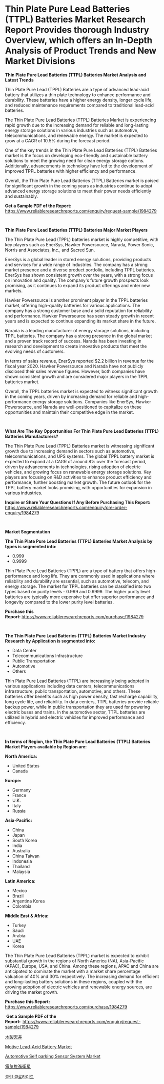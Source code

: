 <p><h1>Thin Plate Pure Lead Batteries (TTPL) Batteries Market Research Report Provides thorough Industry Overview, which offers an In-Depth Analysis of Product Trends and New Market Divisions</h1></p><p><strong>Thin Plate Pure Lead Batteries (TTPL) Batteries Market Analysis and Latest Trends</strong></p>
<p><p>Thin Plate Pure Lead (TPPL) Batteries are a type of advanced lead-acid battery that utilizes a thin plate technology to enhance performance and durability. These batteries have a higher energy density, longer cycle life, and reduced maintenance requirements compared to traditional lead-acid batteries.</p><p>The Thin Plate Pure Lead Batteries (TTPL) Batteries Market is experiencing rapid growth due to the increasing demand for reliable and long-lasting energy storage solutions in various industries such as automotive, telecommunications, and renewable energy. The market is expected to grow at a CAGR of 10.5% during the forecast period.</p><p>One of the key trends in the Thin Plate Pure Lead Batteries (TTPL) Batteries market is the focus on developing eco-friendly and sustainable battery solutions to meet the growing need for clean energy storage options. Additionally, advancements in technology have led to the development of improved TPPL batteries with higher efficiency and performance.</p><p>Overall, the Thin Plate Pure Lead Batteries (TTPL) Batteries market is poised for significant growth in the coming years as industries continue to adopt advanced energy storage solutions to meet their power needs efficiently and sustainably.</p></p>
<p><strong>Get a Sample PDF of the Report:&nbsp;</strong> <a href="https://www.reliableresearchreports.com/enquiry/request-sample/1984279">https://www.reliableresearchreports.com/enquiry/request-sample/1984279</a></p>
<p>&nbsp;</p>
<p><strong>Thin Plate Pure Lead Batteries (TTPL) Batteries Major Market Players</strong></p>
<p><p>The Thin Plate Pure Lead (TPPL) batteries market is highly competitive, with key players such as EnerSys, Hawker Powersource, Narada, Power Sonic, Norris and Associates, Inc., and Sacred Sun. </p><p>EnerSys is a global leader in stored energy solutions, providing products and services for a wide range of industries. The company has a strong market presence and a diverse product portfolio, including TPPL batteries. EnerSys has shown consistent growth over the years, with a strong focus on innovation and quality. The company's future growth prospects look promising, as it continues to expand its product offerings and enter new markets.</p><p>Hawker Powersource is another prominent player in the TPPL batteries market, offering high-quality batteries for various applications. The company has a strong customer base and a solid reputation for reliability and performance. Hawker Powersource has seen steady growth in recent years and is expected to continue expanding its market share in the future.</p><p>Narada is a leading manufacturer of energy storage solutions, including TPPL batteries. The company has a strong presence in the global market and a proven track record of success. Narada has been investing in research and development to create innovative products that meet the evolving needs of customers.</p><p>In terms of sales revenue, EnerSys reported $2.2 billion in revenue for the fiscal year 2020. Hawker Powersource and Narada have not publicly disclosed their sales revenue figures. However, both companies have shown consistent growth and are considered major players in the TPPL batteries market.</p><p>Overall, the TPPL batteries market is expected to witness significant growth in the coming years, driven by increasing demand for reliable and high-performance energy storage solutions. Companies like EnerSys, Hawker Powersource, and Narada are well-positioned to capitalize on these opportunities and maintain their competitive edge in the market.</p></p>
<p>&nbsp;</p>
<p><strong>What Are The Key Opportunities For Thin Plate Pure Lead Batteries (TTPL) Batteries Manufacturers?</strong></p>
<p><p>The Thin Plate Pure Lead (TPPL) Batteries market is witnessing significant growth due to increasing demand in sectors such as automotive, telecommunications, and UPS systems. The global TPPL battery market is expected to expand at a CAGR of around 8% over the forecast period, driven by advancements in technologies, rising adoption of electric vehicles, and growing focus on renewable energy storage solutions. Key players are focusing on R&D activities to enhance product efficiency and performance, further boosting market growth. The future outlook for the TPPL battery market looks promising, with opportunities for expansion in various industries.</p></p>
<p><strong>Inquire or Share Your Questions If Any Before Purchasing This Report:</strong> <a href="https://www.reliableresearchreports.com/enquiry/pre-order-enquiry/1984279">https://www.reliableresearchreports.com/enquiry/pre-order-enquiry/1984279</a></p>
<p>&nbsp;</p>
<p><strong>Market Segmentation</strong></p>
<p><strong>The Thin Plate Pure Lead Batteries (TTPL) Batteries Market Analysis by types is segmented into:</strong></p>
<p><ul><li>0.999</li><li>0.9999</li></ul></p>
<p><p>Thin Plate Pure Lead Batteries (TPPL) are a type of battery that offers high-performance and long life. They are commonly used in applications where reliability and durability are essential, such as automotive, telecom, and energy storage. The market for TPPL batteries can be classified into two types based on purity levels - 0.999 and 0.9999. The higher purity level batteries are typically more expensive but offer superior performance and longevity compared to the lower purity level batteries.</p></p>
<p><strong>Purchase this Report:&nbsp;</strong><a href="https://www.reliableresearchreports.com/purchase/1984279">https://www.reliableresearchreports.com/purchase/1984279</a></p>
<p>&nbsp;</p>
<p><strong>The Thin Plate Pure Lead Batteries (TTPL) Batteries Market Industry Research by Application is segmented into:</strong></p>
<p><ul><li>Data Center</li><li>Telecommunications Infrastructure</li><li>Public Transportation</li><li>Automotive</li><li>Others</li></ul></p>
<p><p>Thin Plate Pure Lead Batteries (TTPL) are increasingly being adopted in various applications including data centers, telecommunications infrastructure, public transportation, automotive, and others. These batteries offer benefits such as high power density, fast recharge capability, long cycle life, and reliability. In data centers, TTPL batteries provide reliable backup power, while in public transportation they are used for powering electric buses and trains. In the automotive sector, TTPL batteries are utilized in hybrid and electric vehicles for improved performance and efficiency.</p></p>
<p>&nbsp;</p>
<p><strong>In terms of Region, the Thin Plate Pure Lead Batteries (TTPL) Batteries Market Players available by Region are:</strong></p>
<p>
    <p> <strong> North America: </strong>
        <ul>
            <li>United States</li>
            <li>Canada</li>
        </ul>
        </p> 
    <p> <strong> Europe: </strong>
        <ul>
            <li>Germany</li>
            <li>France</li>
            <li>U.K.</li>
            <li>Italy</li>
            <li>Russia</li>
        </ul>
        </p> 
    <p> <strong> Asia-Pacific: </strong>
        <ul>
            <li>China</li>
            <li>Japan</li>
            <li>South Korea</li>
            <li>India</li>
            <li>Australia</li>
            <li>China Taiwan</li>
            <li>Indonesia</li>
            <li>Thailand</li>
            <li>Malaysia</li>
        </ul>
        </p> 
    <p> <strong> Latin America: </strong>
        <ul>
            <li>Mexico</li>
            <li>Brazil</li>
            <li>Argentina Korea</li>
            <li>Colombia</li>
        </ul>
        </p> 
    <p> <strong> Middle East & Africa: </strong>
        <ul>
            <li>Turkey</li>
            <li>Saudi</li>
            <li>Arabia</li>
            <li>UAE</li>
            <li>Korea</li>
        </ul>
    </p>
    </p>
<p><p>The Thin Plate Pure Lead Batteries (TPPL) market is expected to exhibit substantial growth in the regions of North America (NA), Asia-Pacific (APAC), Europe, USA, and China. Among these regions, APAC and China are anticipated to dominate the market with a market share percentage valuation of 40% and 30% respectively. The increasing demand for efficient and long-lasting battery solutions in these regions, coupled with the growing adoption of electric vehicles and renewable energy sources, are driving the market growth.</p></p>
<p><strong>Purchase this Report: </strong><a href="https://www.reliableresearchreports.com/purchase/1984279">https://www.reliableresearchreports.com/purchase/1984279</a></p>
<p>&nbsp;<strong>Get a Sample PDF of the Report:&nbsp;&nbsp;</strong><a href="https://www.reliableresearchreports.com/enquiry/request-sample/1984279">https://www.reliableresearchreports.com/enquiry/request-sample/1984279</a></p>
<p><strong></strong></p>
<p><p><a href="https://github.com/ddwcuskozol07187/Market-Research-Report-List-1/blob/main/545960717123.md">木製天井</a></p><p><a href="https://github.com/josesg55/Market-Research-Report-List-2/blob/main/motive-lead-acid-battery-market.md">Motive Lead-Acid Battery Market</a></p><p><a href="https://issuu.com/reportprime-2/docs/automotive-self-parking-sensor-system-market-size-">Automotive Self parking Sensor System Market</a></p><p><a href="https://github.com/xtkhtofdt934839/Market-Research-Report-List-1/blob/main/101357617122.md">電気推進衛星</a></p><p><a href="https://github.com/PercyHagernes9778/Market-Research-Report-List-1/blob/main/172436515888.md">콜린 클로라이드</a></p></p>